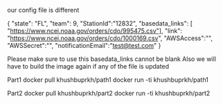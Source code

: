 
our config file is different 

 {
  "state": "FL",
  "team": 9,
  "StationId":"12832",
  "basedata_links": [
"https://www.ncei.noaa.gov/orders/cdo/995475.csv"],
  "link": "https://www.ncei.noaa.gov/orders/cdo/1000169.csv",
  "AWSAccess":"",
  "AWSSecret":"",
  "notificationEmail":"test@test.com"
}

Please make sure to use this
 basedata_links cannot be blank
Also we will have to build the image again if any of the file is updated

Part1
docker pull khushbuprkh/path1
docker run -ti khushbuprkh/path1

Part2
docker pull khushbuprkh/part2
docker run -ti khushbuprkh/part2